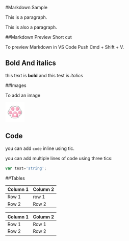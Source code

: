 #Markdown Sample

This is a paragraph.

This is also a paragraph.

##Markdown Preview Short cut

To preview Markdown in VS Code Push Cmd + Shift + V.

## Bold And italics

this text is **bold** and this test is *italics*

##Images

To add an image


<img src="images/kitty-paw.jpg" width="60" />

## Code

you can add `code` inline using tic.

you can add multiple lines of code using three tics:

```javascript
var test='string';
```

##Tables

Column 1 | Column 2
--|--
Row 1   | row 1
Row 2   | Row 2

| Column 1 | Column 2 |
| -------- | -------- |
|Row 1     | Row 1    |
|Row 2     | Row 2    |
